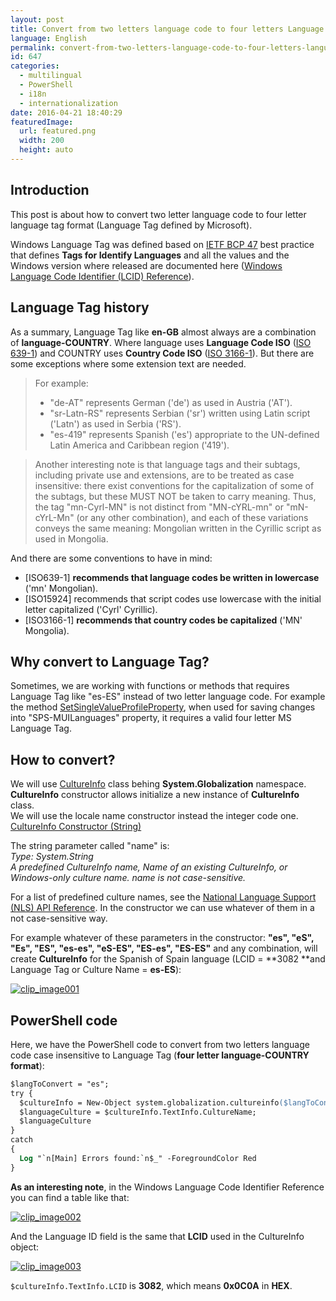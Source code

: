 ```yaml
---
layout: post
title: Convert from two letters language code to four letters Language Tag with PowerShell
language: English
permalink: convert-from-two-letters-language-code-to-four-letters-language-tag-with-powershell
id: 647
categories:
  - multilingual
  - PowerShell
  - i18n
  - internationalization
date: 2016-04-21 18:40:29
featuredImage: 
  url: featured.png
  width: 200
  height: auto
---
```


## Introduction
This post is about how to convert two letter language code to four letter language tag format (Language Tag defined by Microsoft).  

Windows Language Tag was defined based on [IETF BCP 47](https://tools.ietf.org/html/bcp47) best practice that defines **Tags for Identify Languages** and all the values and the Windows version where released are documented here ([Windows Language Code Identifier (LCID) Reference](https://msdn.microsoft.com/en-us/library/cc233965.aspx)).  

## Language Tag history
As a summary, Language Tag like **en-GB** almost always are a combination of **language-COUNTRY**. Where language uses **Language Code ISO** ([ISO 639-1](http://www-01.sil.org/iso639-3/codes.asp?order=639_1&letter=%25)) and COUNTRY uses **Country Code ISO** ([ISO 3166-1](https://en.wikipedia.org/wiki/ISO_3166-1)). But there are some exceptions where some extension text are needed. 
> For example:  
> *   "de-AT" represents German ('de') as used in Austria ('AT').  <li>"sr-Latn-RS" represents Serbian ('sr') written using Latin script ('Latn') as used in Serbia ('RS').  <li>"es-419" represents Spanish ('es') appropriate to the UN-defined Latin America and Caribbean region ('419').

> Another interesting note is that language tags and their subtags, including private use and extensions, are to be treated as case insensitive: there exist conventions for the capitalization of some of the subtags, but these MUST NOT be taken to carry meaning. Thus, the tag "mn-Cyrl-MN" is not distinct from "MN-cYRL-mn" or "mN-cYrL-Mn" (or any other combination), and each of these variations conveys the same meaning: Mongolian written in the Cyrillic script as used in Mongolia.  


And there are some conventions to have in mind:  

*   [ISO639-1] **recommends that language codes be written in lowercase** ('mn' Mongolian).  <li>[ISO15924] recommends that script codes use lowercase with the initial letter capitalized ('Cyrl' Cyrillic).  <li>[ISO3166-1] **recommends that country codes be capitalized** ('MN' Mongolia). 

## Why convert to Language Tag?
Sometimes, we are working with functions or methods that requires Language Tag like "es-ES" instead of two letter language code. For example the method [SetSingleValueProfileProperty](https://msdn.microsoft.com/en-us/library/microsoft.sharepoint.client.userprofiles.peoplemanager.setsinglevalueprofileproperty.aspx), when used for saving changes into "SPS-MUILanguages" property, it requires a valid four letter MS Language Tag.  

## How to convert? 
We will use [CultureInfo](https://msdn.microsoft.com/en-us/library/system.globalization.cultureinfo(v=vs.110).aspx) class behing **System.Globalization** namespace.  
**CultureInfo** constructor allows initialize a new instance of **CultureInfo** class.  
We will use the locale name constructor instead the integer code one.  
[CultureInfo Constructor (String)](https://msdn.microsoft.com/en-us/library/ky2chs3h(v=vs.110).aspx)

The string parameter called "name" is:  
_Type: System.String_  
_A predefined CultureInfo name, Name of an existing CultureInfo, or Windows-only culture name. name is not case-sensitive._  

For a list of predefined culture names, see the [National Language Support (NLS) API Reference](http://go.microsoft.com/fwlink/?LinkId=200048). In the constructor we can use whatever of them in a not case-sensitive way.  

For example whatever of these parameters in the constructor: **"es", "eS", "Es", "ES", "es-es", "eS-ES", "ES-es", "ES-ES"** and any combination, will create **CultureInfo** for the Spanish of Spain language (LCID = **3082 **and Language Tag or Culture Name = **es-ES**):  

[![clip_image001](./clip_image001.png "clip_image001")](./clip_image001.png)  

## PowerShell code
Here, we have the PowerShell code to convert from two letters language code case insensitive to Language Tag (**four letter language-COUNTRY format**): 

```ps
$langToConvert = "es";
try {
  $cultureInfo = New-Object system.globalization.cultureinfo($langToConvert);
  $languageCulture = $cultureInfo.TextInfo.CultureName;
  $languageCulture
}
catch
{
  Log "`n[Main] Errors found:`n$_" -ForegroundColor Red
}
```
**As an interesting note**, in the Windows Language Code Identifier Reference you can find a table like that: 

[![clip_image002](./clip_image002.png)](./clip_image002.png) 

And the Language ID field is the same that **LCID** used in the CultureInfo object: 

[![clip_image003](./clip_image003.png)](./clip_image003.png) 

`$cultureInfo.TextInfo.LCID` is **3082**, which means **0x0C0A** in **HEX**. 

